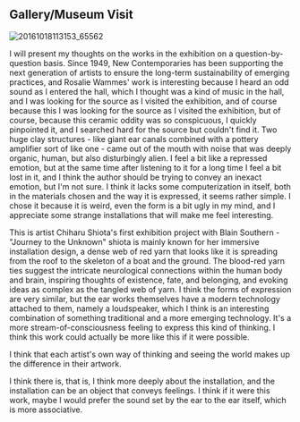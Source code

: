 ## Gallery/Museum Visit
![20161018113153_65562](https://user-images.githubusercontent.com/119876408/225686230-1c8d8d4c-1c20-485f-a8ed-57b224601344.jpg)


I will present my thoughts on the works in the exhibition on a question-by-question basis. Since 1949, New Contemporaries has been supporting the next generation of artists to ensure the long-term sustainability of emerging practices, and Rosalie Wammes' work is interesting because I heard an odd sound as I entered the hall, which I thought was a kind of music in the hall, and I was looking for the source as I visited the exhibition, and of course because this I was looking for the source as I visited the exhibition, but of course, because this ceramic oddity was so conspicuous, I quickly pinpointed it, and I searched hard for the source but couldn't find it. Two huge clay structures - like giant ear canals combined with a pottery amplifier sort of like one - came out of the mouth with noise that was deeply organic, human, but also disturbingly alien. I feel a bit like a repressed emotion, but at the same time after listening to it for a long time I feel a bit lost in it, and I think the author should be trying to convey an inexact emotion, but I'm not sure. I think it lacks some computerization in itself, both in the materials chosen and the way it is expressed, it seems rather simple. I chose it because it is weird, even the form is a bit ugly in my mind, and I appreciate some strange installations that will make me feel interesting.

This is artist Chiharu Shiota's first exhibition project with Blain Southern - "Journey to the Unknown" shiota is mainly known for her immersive installation design, a dense web of red yarn that looks like it is spreading from the roof to the skeleton of a boat and the ground. The blood-red yarn ties suggest the intricate neurological connections within the human body and brain, inspiring thoughts of existence, fate, and belonging, and evoking ideas as complex as the tangled web of yarn. I think the forms of expression are very similar, but the ear works themselves have a modern technology attached to them, namely a loudspeaker, which I think is an interesting combination of something traditional and a more emerging technology. It's a more stream-of-consciousness feeling to express this kind of thinking. I think this work could actually be more like this if it were possible.

I think that each artist's own way of thinking and seeing the world makes up the difference in their artwork.

I think there is, that is, I think more deeply about the installation, and the installation can be an object that conveys feelings. I think if it were this work, maybe I would prefer the sound set by the ear to the ear itself, which is more associative.
